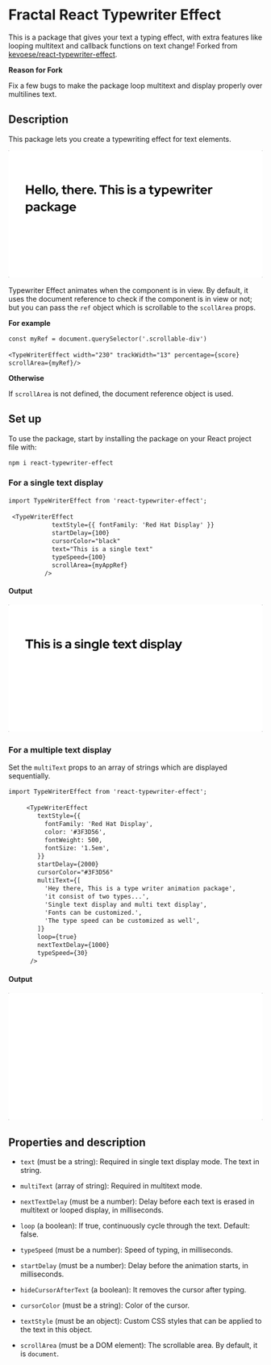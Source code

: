 # Fractal React Typewriter Effect

This is a package that gives your text a typing effect, with extra features like looping multitext and callback functions on text change! Forked from [kevoese/react-typewriter-effect](https://github.com/kevoese/react-typewriter-effect).

**Reason for Fork**

Fix a few bugs to make the package loop multitext and display properly over multilines text.

## Description

This package lets you create a typewriting effect for text elements.

![Typewriter description](./images/singleTextDisplay1.gif)

Typewriter Effect animates when the component is in view. By default, it uses the document reference to check if the component is in view or not; but you can pass the `ref` object which is scrollable to the `scollArea` props.

**For example**

```
const myRef = document.querySelector('.scrollable-div')

<TypeWriterEffect width="230" trackWidth="13" percentage={score} scrollArea={myRef}/>
```

**Otherwise**

If `scrollArea` is not defined, the document reference object is used.

## Set up

To use the package, start by installing the package on your React project file with:

```
npm i react-typewriter-effect
```

### For a single text display

```
import TypeWriterEffect from 'react-typewriter-effect';

 <TypeWriterEffect
            textStyle={{ fontFamily: 'Red Hat Display' }}
            startDelay={100}
            cursorColor="black"
            text="This is a single text"
            typeSpeed={100}
            scrollArea={myAppRef}
          />

```

#### Output

![single text display](./images/textDisplay.gif)

### For a multiple text display

Set the `multiText` props to an array of strings which are displayed sequentially.

```
import TypeWriterEffect from 'react-typewriter-effect';

     <TypeWriterEffect
        textStyle={{
          fontFamily: 'Red Hat Display',
          color: '#3F3D56',
          fontWeight: 500,
          fontSize: '1.5em',
        }}
        startDelay={2000}
        cursorColor="#3F3D56"
        multiText={[
          'Hey there, This is a type writer animation package',
          'it consist of two types...',
          'Single text display and multi text display',
          'Fonts can be customized.',
          'The type speed can be customized as well',
        ]}
        loop={true}
        nextTextDelay={1000}
        typeSpeed={30}
      />
```

#### Output

![Rect bar](./images/multiText.gif)

## Properties and description

- `text` (must be a string): Required in single text display mode. The text in string.

- `multiText` (array of string): Required in multitext mode.

- `nextTextDelay` (must be a number): Delay before each text is erased in multitext or looped display, in milliseconds.

- `loop` (a boolean): If true, continuously cycle through the text. Default: false.

- `typeSpeed` (must be a number): Speed of typing, in milliseconds.

- `startDelay` (must be a number): Delay before the animation starts, in milliseconds.

- `hideCursorAfterText` (a boolean): It removes the cursor after typing.

- `cursorColor` (must be a string): Color of the cursor.

- `textStyle` (must be an object): Custom CSS styles that can be applied to the text in this object.

- `scrollArea` (must be a DOM element): The scrollable area. By default, it is `document`.
